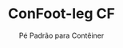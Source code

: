 ---
title: "ConFoot-leg CF"
subtitle: "Pé Padrão para Contêiner"
mainImage: "/images/products/confoot-leg-cf-main.jpg"
gallery:
  - "/images/products/confoot-leg-cf-1.jpg"
  - "/images/products/confoot-leg-cf-2.jpg"
  - "/images/products/confoot-leg-cf-3.jpg"
shortDescription: "ConFoot-leg CF é o nosso modelo padrão de pé para contêiner, que reduz o tempo necessário para mover e descarregar contêineres, permitindo que estes fiquem aguardando a descarga para que os motoristas não precisem esperar."
technicalDescription: "O modelo CF possibilita que os contêineres sejam utilizados como armazenamento adicional enquanto permanecem prontos para serem movidos a qualquer momento – basta posicionar o reboque sob o contêiner e a viagem continua."
videoID: "C2KwnEb-npU"
faq:
  - question: "O que é o ConFoot-leg CF?"
    answer: |
      ConFoot-leg CF é o nosso modelo padrão de pé para contêiner, que reduz o tempo necessário para mover e descarregar contêineres, permitindo que estes fiquem aguardando a descarga para que os motoristas não precisem esperar.
  - question: "Como funciona o ConFoot-leg CF?"
    answer: |
      O ConFoot-leg CF se fixa de forma segura nas peças de canto do contêiner, proporcionando suporte estável enquanto o contêiner é posicionado para carga, descarga ou armazenamento. Os pés apresentam uma faixa de ajuste de 1.043 mm a 1.448 mm, permitindo um posicionamento versátil em diversos ambientes operacionais.
specifications:
  - name: "Peso"
    value: "24 kg por pé"
  - name: "Capacidade de Carga"
    value: "34 toneladas"
  - name: "Faixa de Ajuste"
    value: "1.043 mm a 1.448 mm"
  - name: "Material"
    value: "Aço de alta qualidade"
price: "3.500 EUR"
priceVAT: "4.235 EUR"
pricingNotes: "Descontos por volume disponíveis. Entre em contato para detalhes."
buyLink: "/contact"
howToUse: |
  1. Posicione o pé CF na peça de canto do contêiner
  2. Acione o mecanismo de travamento
  3. Ajuste a altura, se necessário, dentro da faixa de 1.043 mm a 1.448 mm
  4. Repita para todos os cantos necessários
  5. Baixe o reboque e siga viagem, deixando o contêiner sobre os pés
benefits:
  - title: "Economia de Tempo"
    description: "Reduz o tempo necessário para mover e descarregar contêineres, pois estes podem ficar aguardando a descarga"
  - title: "Eficiência do Motorista"
    description: "Os motoristas não precisam aguardar durante a descarga, liberando-os para outras tarefas"
  - title: "Armazenamento Adicional"
    description: "Os contêineres podem ser utilizados como espaço extra de armazenamento quando não estão em trânsito"
  - title: "Mobilidade Imediata"
    description: "Os contêineres estão sempre prontos para serem movidos – basta encaminhar o reboque sob o contêiner para continuar a viagem"
  - title: "Aplicações Versáteis"
    description: "Adequado para uso geral, armazenagem, contêineres-tanque e várias outras indústrias"
  - title: "Otimização de Custos"
    description: "Otimiza os custos e o uso do tempo ao tornar mais eficientes as operações de transporte e armazenamento"
articleContent: |
  ## O que é o ConFoot-leg CF?

  O ConFoot-leg CF é o modelo padrão de pé para contêiner projetado para otimizar as operações de transporte, armazenamento e logística. Esta solução versátil reduz o tempo necessário para mover e descarregar contêineres, permitindo que fiquem aguardando a descarga, o que significa que os motoristas não precisam esperar. O modelo CF transforma contêineres em unidades de armazenamento flexíveis, sempre prontas para o transporte quando necessário.

  ## Principais Benefícios para Transporte e Logística

  O ConFoot-leg CF oferece vantagens operacionais significativas para empresas envolvidas no transporte e logística de contêineres. Ao permitir que os contêineres sejam deixados sobre os pés enquanto aguardam a descarga, é possível otimizar o tempo dos motoristas e a utilização da frota. Os motoristas podem deixar os contêineres e imediatamente prosseguir para a próxima tarefa, eliminando períodos de espera custosos durante as operações de carga e descarga.

  Além disso, contêineres equipados com pés CF podem funcionar como um valioso espaço adicional de armazenamento quando não estão em trânsito. Eles permanecem prontos para serem movidos a qualquer momento – basta conduzir um reboque sob o contêiner e a viagem continua. Essa versatilidade torna o CF uma solução ideal para empresas que buscam aumentar a eficiência logística e a capacidade de armazenamento.

  ## Como Funciona

  O ConFoot-leg CF se fixa de forma segura nas peças de canto do contêiner, proporcionando suporte estável enquanto o contêiner é posicionado para carga, descarga ou armazenamento. Os pés apresentam uma faixa de ajuste de 1.043 mm a 1.448 mm, permitindo um posicionamento versátil em diversos ambientes operacionais. Cada pé pesa 24 kg, facilitando o manuseio pelos operadores, enquanto o sistema oferece uma capacidade de carga substancial de 34 toneladas.

  O processo de instalação é simples:
  1. Posicione os pés CF nas peças de canto do contêiner
  2. Acione o mecanismo de travamento para fixar os pés
  3. Ajuste a altura conforme necessário para suas necessidades específicas
  4. Baixe o reboque e siga viagem, deixando o contêiner seguro sobre os pés

  Quando for o momento de mover o contêiner, basta conduzir o reboque por baixo dele, fixar o contêiner ao reboque, remover os pés e continuar a viagem.

  ## Aplicações do ConFoot-leg CF

  ### Empresas de Transporte
  Empresas de transporte se beneficiam significativamente da capacidade do CF em otimizar a utilização da frota. Os motoristas podem deixar contêineres nas instalações dos clientes e imediatamente prosseguir para a próxima tarefa, em vez de aguardar as operações de carga e descarga. Essa eficiência pode aumentar substancialmente a capacidade produtiva das frotas de reboques existentes e reduzir os custos operacionais.

  ### Armazenagem e Distribuição
  Para operações de armazenagem e distribuição, o CF proporciona uma flexibilidade valiosa na gestão do fluxo de contêineres. Contêineres podem ser posicionados em áreas de armazenamento temporário sobre os pés, criando uma capacidade adicional de reserva durante períodos de pico. Essa abordagem reduz a congestão nos cais de carga e permite um agendamento mais eficiente das operações de carga e descarga.

  ### Instalações de Fabricação
  Instalações de fabricação podem utilizar contêineres equipados com CF como armazenamento adicional e flexível para matérias-primas ou produtos acabados. Ao posicionar os contêineres próximos às áreas de produção, os materiais podem ser acessados facilmente quando necessário, reduzindo os custos de manuseio e melhorando a eficiência da produção.

  ### Operações no Varejo
  Empresas do varejo podem utilizar os pés CF para soluções de armazenamento sazonais, com contêineres posicionados em locais estratégicos para apoiar a gestão do estoque durante os períodos de pico. Essa abordagem oferece uma capacidade adicional de forma econômica, sem a necessidade de expansão permanente das instalações.

  ## Especificações Técnicas

  - **Capacidade de Carga**: 34 toneladas
  - **Peso**: 24 kg por pé
  - **Faixa de Ajuste**: de 1.043 mm a 1.448 mm
  - **Material**: Aço de alta qualidade com acabamento durável
  - **Compatibilidade**: Peças de canto padrão para contêineres de transporte marítimo

  O ConFoot-leg CF representa uma solução prática para otimizar as operações de transporte e armazenamento, oferecendo às empresas uma maneira de otimizar os custos e o uso do tempo. Ao permitir que os contêineres fiquem aguardando a descarga e sejam utilizados como armazenamento adicional, o CF ajuda as empresas a alcançar uma maior eficiência e flexibilidade em suas operações de manuseio de contêineres.
---